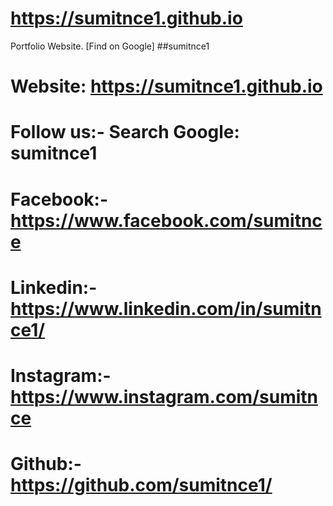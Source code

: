 

# https://sumitnce1.github.io
Portfolio Website.
[Find on Google] 
##sumitnce1
# Website: https://sumitnce1.github.io
# Follow us:- Search Google: sumitnce1
# Facebook:-https://www.facebook.com/sumitnce
# Linkedin:-https://www.linkedin.com/in/sumitnce1/
# Instagram:-https://www.instagram.com/sumitnce
# Github:- https://github.com/sumitnce1/
